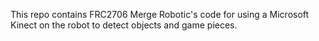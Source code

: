 This repo contains FRC2706 Merge Robotic's code for using a Microsoft Kinect on the robot to detect objects and game pieces.
